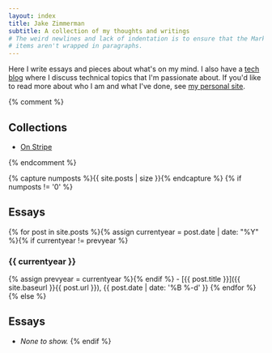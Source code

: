 ```yaml
---
layout: index
title: Jake Zimmerman
subtitle: A collection of my thoughts and writings
# The weird newlines and lack of indentation is to ensure that the Markdown list
# items aren't wrapped in paragraphs.
---
```


Here I write essays and pieces about what's on my mind. I also have a [tech
blog] where I discuss technical topics that I'm passionate about. If you'd like
to read more about who I am and what I've done, see [my personal site].

[tech blog]: http://blog.jez.io
[my personal site]: https://jez.io

{% comment %}
<!--
NOTE(jez): There are no collections currently. If you ever want to group a
number of essays into a collection, feel free to implement it however (note:
upon your first attempt, you settled for just doing it manually, then decided
against writing multiple essays at all.
-->

## Collections

- [On Stripe](on-stripe/)

{% endcomment %}

{% capture numposts %}{{ site.posts | size }}{% endcapture %}
{% if numposts != '0' %}
## Essays

{% for post in site.posts %}{% assign currentyear = post.date | date: "%Y" %}{% if currentyear != prevyear %}
### {{ currentyear }}
{% assign prevyear = currentyear %}{% endif %} - [{{ post.title }}]({{ site.baseurl }}{{ post.url }}), {{ post.date | date: '%B %-d' }}
{% endfor %}
{% else %}
## Essays

- *None to show.*
{% endif %}


